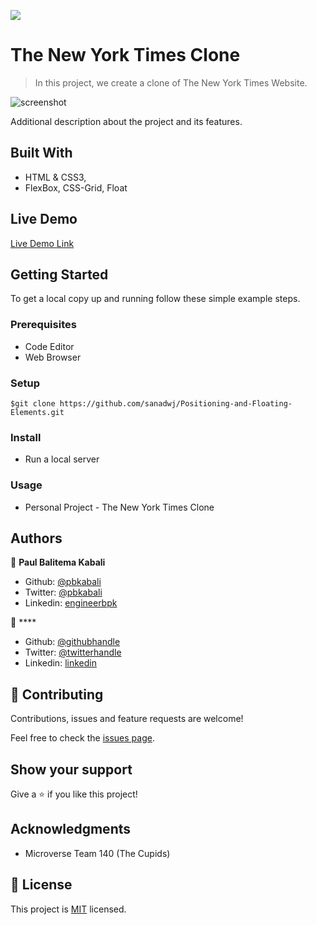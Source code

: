 ![](https://img.shields.io/badge/Microverse-blueviolet)

# The New York Times Clone

> In this project, we create a clone of The New York Times Website.

![screenshot](./app_screenshot.png)

Additional description about the project and its features.

## Built With

- HTML & CSS3,
- FlexBox, CSS-Grid, Float

## Live Demo

[Live Demo Link](https://raw.githack.com/sanadwj/Positioning-and-Floating-Elements/feature-branch/index.html)


## Getting Started


To get a local copy up and running follow these simple example steps.

### Prerequisites

- Code Editor
- Web Browser

### Setup

`$git clone https://github.com/sanadwj/Positioning-and-Floating-Elements.git`

### Install

- Run a local server

### Usage

- Personal Project - The New York Times Clone


## Authors

👤 **Paul Balitema Kabali**

- Github: [@pbkabali](https://github.com/pbkabali)
- Twitter: [@pbkabali](https://twitter.com/pbkabali)
- Linkedin: [engineerbpk](https://linkedin.com/engineerbpk)

👤 ****

- Github: [@githubhandle](https://github.com/githubhandle)
- Twitter: [@twitterhandle](https://twitter.com/twitterhandle)
- Linkedin: [linkedin](https://linkedin.com/linkedinhandle)

## 🤝 Contributing

Contributions, issues and feature requests are welcome!

Feel free to check the [issues page](https://github.com/sanadwj/Positioning-and-Floating-Elements/issues/).

## Show your support

Give a ⭐️ if you like this project!

## Acknowledgments

- Microverse Team 140 (The Cupids)


## 📝 License

This project is [MIT](lic.url) licensed.
